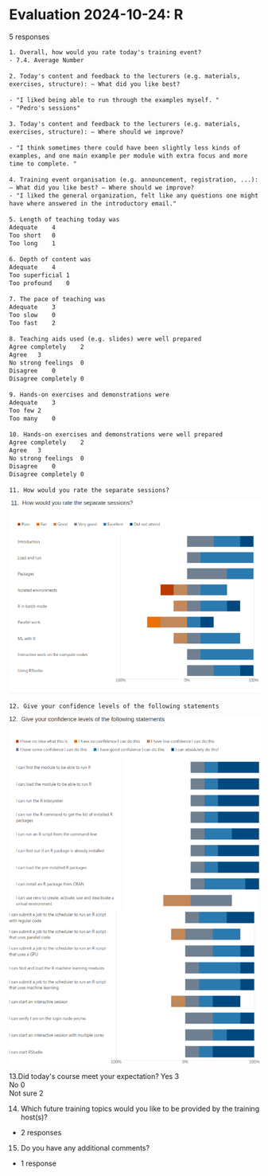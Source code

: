 # Evaluation 2024-10-24: R

5 responses

```
1. Overall, how would you rate today's training event?
- 7.4. Average Number

2. Today's content and feedback to the lecturers (e.g. materials, exercises, structure): – What did you like best?

- "I liked being able to run through the examples myself. "
- "Pedro's sessions"

3. Today's content and feedback to the lecturers (e.g. materials, exercises, structure): – Where should we improve?

- "I think sometimes there could have been slightly less kinds of examples, and one main example per module with extra focus and more time to complete. "

4. Training event organisation (e.g. announcement, registration, ...): – What did you like best? – Where should we improve?
- "I liked the general organization, felt like any questions one might have where answered in the introductory email."

5. Length of teaching today was
Adequate	4	
Too short	0	
Too long	1	

6. Depth of content was
Adequate	4	
Too superficial	1	
Too profound	0	

7. The pace of teaching was
Adequate	3	
Too slow	0	
Too fast	2	

8. Teaching aids used (e.g. slides) were well prepared
Agree completely	2	
Agree	3	
No strong feelings	0	
Disagree	0	
Disagree completely	0	

9. Hands-on exercises and demonstrations were
Adequate	3	
Too few	2	
Too many	0	

10. Hands-on exercises and demonstrations were well prepared
Agree completely	2	
Agree	3	
No strong feelings	0	
Disagree	0	
Disagree completely	0	

11. How would you rate the separate sessions?
```

![Ratings](evaluation_4.png)

```
12. Give your confidence levels of the following statements
```

![](evaluation_5.png)
![](evaluation_6.png)


13.Did today's course meet your expectation?
Yes	3	
No	0	
Not sure	2	

14. Which future training topics would you like to be provided by the training host(s)?
- 2 responses

15. Do you have any additional comments?
- 1 response
